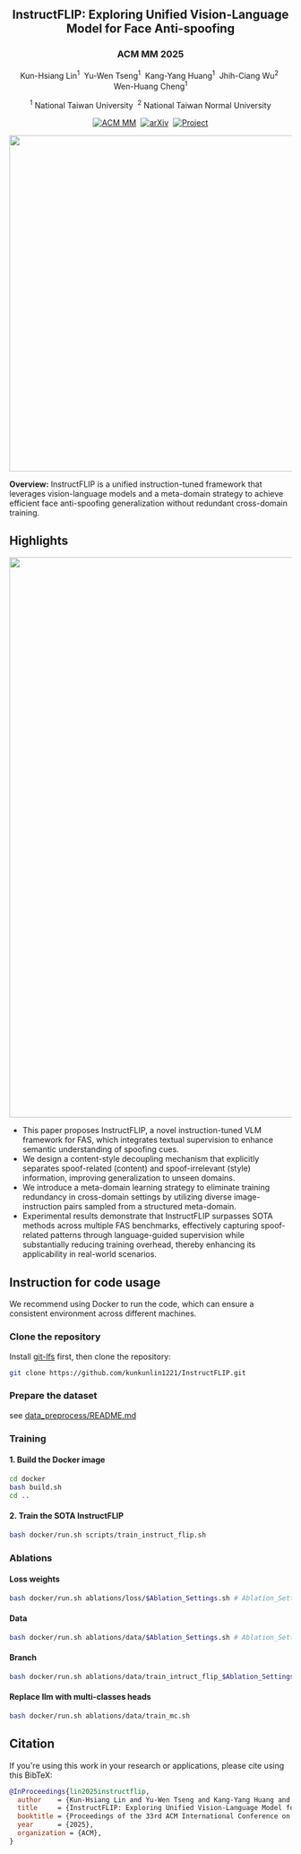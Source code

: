 <div align="center">
<h2>InstructFLIP: Exploring Unified Vision-Language Model for Face Anti-spoofing</h2>
<h3>ACM MM 2025</h3>

Kun-Hsiang Lin<sup>1</sup>&nbsp; Yu-Wen Tseng<sup>1</sup>&nbsp; Kang-Yang Huang<sup>1</sup>&nbsp; Jhih-Ciang Wu<sup>2</sup>&nbsp; Wen-Huang Cheng<sup>1</sup>

<sup>1</sup> National Taiwan University&nbsp; <sup>2</sup> National Taiwan Normal University

[![ACM MM](https://img.shields.io/badge/ACMMM-coming_soon-green.svg)]()&nbsp; [![arXiv](https://img.shields.io/badge/arXiv-coming_soon-COLOR.svg)]()&nbsp; [![Project](https://img.shields.io/badge/Project-InstructFLIP-blue)](https://kunkunlin1221.github.io/InstructFLIP/)

<img src="docs/imgs/teaser.png" width="600">

</div>

**Overview:** InstructFLIP is a unified instruction-tuned framework that leverages vision-language models and a meta-domain strategy to achieve efficient face anti-spoofing generalization without redundant cross-domain training.

## Highlights

<img src="docs/imgs/framework.png" width="1000">

- This paper proposes InstructFLIP, a novel instruction-tuned VLM framework for FAS, which integrates textual supervision to enhance semantic understanding of spoofing cues.
- We design a content-style decoupling mechanism that explicitly separates spoof-related (content) and spoof-irrelevant (style) information, improving generalization to unseen domains.
- We introduce a meta-domain learning strategy to eliminate training redundancy in cross-domain settings by utilizing diverse image-instruction pairs sampled from a structured meta-domain.
- Experimental results demonstrate that InstructFLIP surpasses SOTA methods across multiple FAS benchmarks, effectively capturing spoof-related patterns through language-guided supervision while substantially reducing training overhead, thereby enhancing its applicability in real-world scenarios.

## Instruction for code usage

We recommend using Docker to run the code, which can ensure a consistent environment across different machines.

### Clone the repository

Install [git-lfs](https://git-lfs.github.com/) first, then clone the repository:

```bash
git clone https://github.com/kunkunlin1221/InstructFLIP.git
```

### Prepare the dataset

see [data_preprocess/README.md](data_preprocess/README.md)

### Training

#### 1. Build the Docker image

```bash
cd docker
bash build.sh
cd ..
```

#### 2. Train the SOTA InstructFLIP

```bash
bash docker/run.sh scripts/train_instruct_flip.sh
```

### Ablations

#### Loss weights

```bash
bash docker/run.sh ablations/loss/$Ablation_Settings.sh # Ablation_Settings: The script name in ablations/loss
```

#### Data

```bash
bash docker/run.sh ablations/data/$Ablation_Settings.sh # Ablation_Settings: The script name in ablations/data
```

#### Branch

```bash
bash docker/run.sh ablations/data/train_intruct_flip_$Ablation_Settings.sh # Ablation_Settings: The script name in ablations/branch
```

#### Replace llm with multi-classes heads

```bash
bash docker/run.sh ablations/data/train_mc.sh
```

## Citation

If you're using this work in your research or applications, please cite using this BibTeX:

```bibtex
@InProceedings{lin2025instructflip,
  author    = {Kun-Hsiang Lin and Yu-Wen Tseng and Kang-Yang Huang and Jhih-Ciang Wu and Wen-Huang Cheng},
  title     = {InstructFLIP: Exploring Unified Vision-Language Model for Face Anti-spoofing},
  booktitle = {Proceedings of the 33rd ACM International Conference on Multimedia},
  year      = {2025},
  organization = {ACM},
}
```
